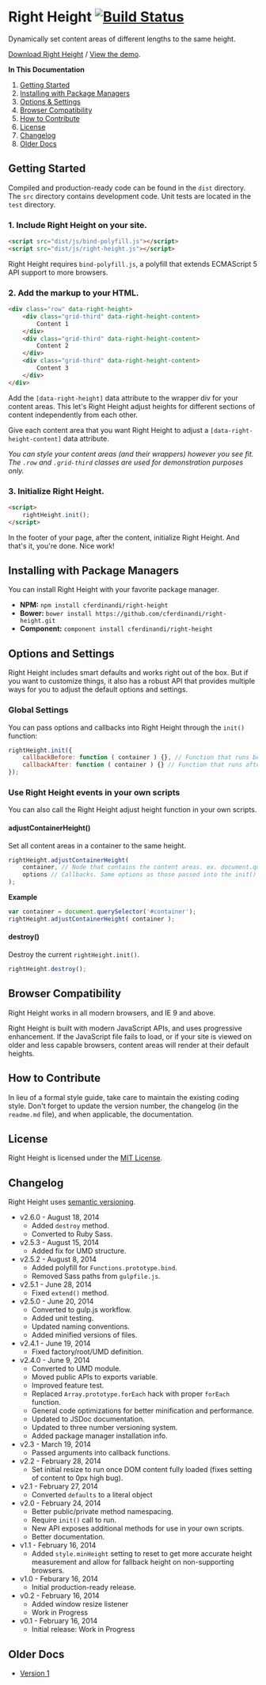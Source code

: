 # Right Height [![Build Status](https://travis-ci.org/cferdinandi/right-height.svg)](https://travis-ci.org/cferdinandi/right-height)
Dynamically set content areas of different lengths to the same height.

[Download Right Height](https://github.com/cferdinandi/right-height/archive/master.zip) / [View the demo](http://cferdinandi.github.io/right-height/).

**In This Documentation**

1. [Getting Started](#getting-started)
2. [Installing with Package Managers](#installing-with-package-managers)
3. [Options & Settings](#options-and-settings)
4. [Browser Compatibility](#browser-compatibility)
5. [How to Contribute](#how-to-contribute)
6. [License](#license)
7. [Changelog](#changelog)
8. [Older Docs](#older-docs)



## Getting Started

Compiled and production-ready code can be found in the `dist` directory. The `src` directory contains development code. Unit tests are located in the `test` directory.

### 1. Include Right Height on your site.

```html
<script src="dist/js/bind-polyfill.js"></script>
<script src="dist/js/right-height.js"></script>
```

Right Height requires `bind-polyfill.js`, a polyfill that extends ECMAScript 5 API support to more browsers.

### 2. Add the markup to your HTML.

```html
<div class="row" data-right-height>
	<div class="grid-third" data-right-height-content>
		Content 1
	</div>
	<div class="grid-third" data-right-height-content>
		Content 2
	</div>
	<div class="grid-third" data-right-height-content>
		Content 3
	</div>
</div>
```

Add the `[data-right-height]` data attribute to the wrapper div for your content areas. This let's Right Height adjust heights for different sections of content independently from each other.

Give each content area that you want Right Height to adjust a `[data-right-height-content]` data attribute.

*You can style your content areas (and their wrappers) however you see fit. The `.row` and `.grid-third` classes are used for demonstration purposes only.*

### 3. Initialize Right Height.

```html
<script>
	rightHeight.init();
</script>
```

In the footer of your page, after the content, initialize Right Height. And that's it, you're done. Nice work!



## Installing with Package Managers

You can install Right Height with your favorite package manager.

* **NPM:** `npm install cferdinandi/right-height`
* **Bower:** `bower install https://github.com/cferdinandi/right-height.git`
* **Component:** `component install cferdinandi/right-height`



## Options and Settings

Right Height includes smart defaults and works right out of the box. But if you want to customize things, it also has a robust API that provides multiple ways for you to adjust the default options and settings.

### Global Settings

You can pass options and callbacks into Right Height through the `init()` function:

```javascript
rightHeight.init({
	callbackBefore: function ( container ) {}, // Function that runs before content height is adjusted
	callbackAfter: function ( container ) {} // Function that runs after content height is adjusted
});
```

### Use Right Height events in your own scripts

You can also call the Right Height adjust height function in your own scripts.

#### adjustContainerHeight()
Set all content areas in a container to the same height.

```javascript
rightHeight.adjustContainerHeight(
	container, // Node that contains the content areas. ex. document.querySelector('#content-wrapper')
	options // Callbacks. Same options as those passed into the init() function.
);
```

**Example**

```javascript
var container = document.querySelector('#container');
rightHeight.adjustContainerHeight( container );
```

#### destroy()
Destroy the current `rightHeight.init()`.

```javascript
rightHeight.destroy();
```



## Browser Compatibility

Right Height works in all modern browsers, and IE 9 and above.

Right Height is built with modern JavaScript APIs, and uses progressive enhancement. If the JavaScript file fails to load, or if your site is viewed on older and less capable browsers, content areas will render at their default heights.



## How to Contribute

In lieu of a formal style guide, take care to maintain the existing coding style. Don't forget to update the version number, the changelog (in the `readme.md` file), and when applicable, the documentation.



## License
Right Height is licensed under the [MIT License](http://gomakethings.com/mit/).



## Changelog

Right Height uses [semantic versioning](http://semver.org/).

* v2.6.0 - August 18, 2014
	* Added `destroy` method.
	* Converted to Ruby Sass.
* v2.5.3 - August 15, 2014
	* Added fix for UMD structure.
* v2.5.2 - August 8, 2014
	* Added polyfill for `Functions.prototype.bind`.
	* Removed Sass paths from `gulpfile.js`.
* v2.5.1 - June 28, 2014
	* Fixed `extend()` method.
* v2.5.0 - June 20, 2014
	* Converted to gulp.js workflow.
	* Added unit testing.
	* Updated naming conventions.
	* Added minified versions of files.
* v2.4.1 - June 19, 2014
	* Fixed factory/root/UMD definition.
* v2.4.0 - June 9, 2014
	* Converted to UMD module.
	* Moved public APIs to exports variable.
	* Improved feature test.
	* Replaced `Array.prototype.forEach` hack with proper `forEach` function.
	* General code optimizations for better minification and performance.
	* Updated to JSDoc documentation.
	* Updated to three number versioning system.
	* Added package manager installation info.
* v2.3 - March 19, 2014
	* Passed arguments into callback functions.
* v2.2 - February 28, 2014
	* Set initial resize to run once DOM content fully loaded (fixes setting of content to 0px high bug).
* v2.1 - February 27, 2014
	* Converted `defaults` to a literal object
* v2.0 - February 24, 2014
	* Better public/private method namespacing.
	* Require `init()` call to run.
	* New API exposes additional methods for use in your own scripts.
	* Better documentation.
* v1.1 - February 16, 2014
	* Added `style.minHeight` setting to reset to get more accurate height measurement and allow for fallback height on non-supporting browsers.
* v1.0 - Feburary 16, 2014
	* Initial production-ready release.
* v0.2 - February 16, 2014
	* Added window resize listener
	* Work in Progress
* v0.1 - February 16, 2014
	* Initial release: Work in Progress



## Older Docs

* [Version 1](http://cferdinandi.github.io/right-height/archive/v1/)